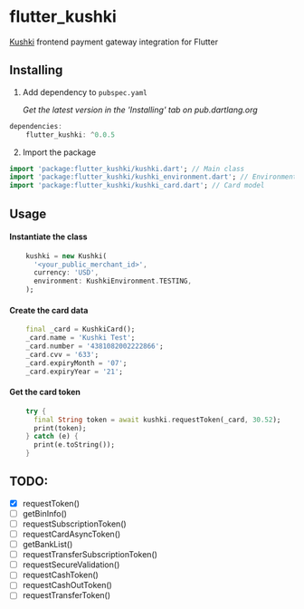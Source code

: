 # flutter_kushki

[Kushki](https://www.kushkipagos.com/) frontend payment gateway integration for Flutter

## Installing

1. Add dependency to `pubspec.yaml`

    *Get the latest version in the 'Installing' tab on pub.dartlang.org*
    
```dart
dependencies:
    flutter_kushki: ^0.0.5
```

2. Import the package
```dart
import 'package:flutter_kushki/kushki.dart'; // Main class
import 'package:flutter_kushki/kushki_environment.dart'; // Environments
import 'package:flutter_kushki/kushki_card.dart'; // Card model
```

## Usage

#### Instantiate the class

```dart
    kushki = new Kushki(
      '<your_public_merchant_id>',
      currency: 'USD',
      environment: KushkiEnvironment.TESTING,
    );
```

#### Create the card data

```dart
    final _card = KushkiCard();
    _card.name = 'Kushki Test';
    _card.number = '4381082002222866';
    _card.cvv = '633';
    _card.expiryMonth = '07';
    _card.expiryYear = '21';
```

#### Get the card token

```dart
    try {
      final String token = await kushki.requestToken(_card, 30.52);
      print(token);
    } catch (e) {
      print(e.toString());
    }
```

## TODO:

* [x] requestToken()
* [ ] getBinInfo()
* [ ] requestSubscriptionToken()
* [ ] requestCardAsyncToken()
* [ ] getBankList()
* [ ] requestTransferSubscriptionToken()
* [ ] requestSecureValidation()
* [ ] requestCashToken()
* [ ] requestCashOutToken()
* [ ] requestTransferToken()

